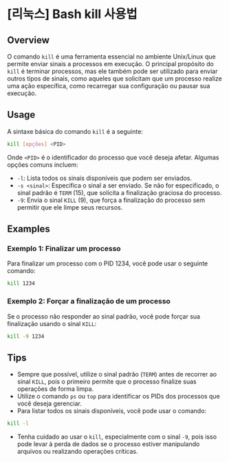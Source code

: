 # [리눅스] Bash kill 사용법

## Overview
O comando `kill` é uma ferramenta essencial no ambiente Unix/Linux que permite enviar sinais a processos em execução. O principal propósito do `kill` é terminar processos, mas ele também pode ser utilizado para enviar outros tipos de sinais, como aqueles que solicitam que um processo realize uma ação específica, como recarregar sua configuração ou pausar sua execução.

## Usage
A sintaxe básica do comando `kill` é a seguinte:

```bash
kill [opções] <PID>
```

Onde `<PID>` é o identificador do processo que você deseja afetar. Algumas opções comuns incluem:

- `-l`: Lista todos os sinais disponíveis que podem ser enviados.
- `-s <sinal>`: Especifica o sinal a ser enviado. Se não for especificado, o sinal padrão é `TERM` (15), que solicita a finalização graciosa do processo.
- `-9`: Envia o sinal `KILL` (9), que força a finalização do processo sem permitir que ele limpe seus recursos.

## Examples
### Exemplo 1: Finalizar um processo
Para finalizar um processo com o PID 1234, você pode usar o seguinte comando:

```bash
kill 1234
```

### Exemplo 2: Forçar a finalização de um processo
Se o processo não responder ao sinal padrão, você pode forçar sua finalização usando o sinal `KILL`:

```bash
kill -9 1234
```

## Tips
- Sempre que possível, utilize o sinal padrão (`TERM`) antes de recorrer ao sinal `KILL`, pois o primeiro permite que o processo finalize suas operações de forma limpa.
- Utilize o comando `ps` ou `top` para identificar os PIDs dos processos que você deseja gerenciar.
- Para listar todos os sinais disponíveis, você pode usar o comando:

```bash
kill -l
```

- Tenha cuidado ao usar o `kill`, especialmente com o sinal `-9`, pois isso pode levar à perda de dados se o processo estiver manipulando arquivos ou realizando operações críticas.
